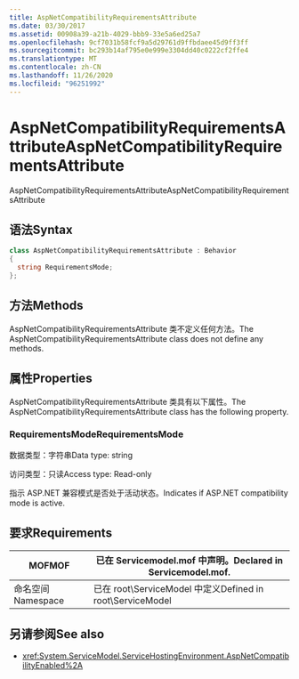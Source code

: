```yaml
---
title: AspNetCompatibilityRequirementsAttribute
ms.date: 03/30/2017
ms.assetid: 00908a39-a21b-4029-bbb9-33e5a6ed25a7
ms.openlocfilehash: 9cf7031b58fcf9a5d29761d9ffbdaee45d9ff3ff
ms.sourcegitcommit: bc293b14af795e0e999e3304dd40c0222cf2ffe4
ms.translationtype: MT
ms.contentlocale: zh-CN
ms.lasthandoff: 11/26/2020
ms.locfileid: "96251992"
---
```

# <a name="aspnetcompatibilityrequirementsattribute"></a><span data-ttu-id="c6764-102">AspNetCompatibilityRequirementsAttribute</span><span class="sxs-lookup"><span data-stu-id="c6764-102">AspNetCompatibilityRequirementsAttribute</span></span>

<span data-ttu-id="c6764-103">AspNetCompatibilityRequirementsAttribute</span><span class="sxs-lookup"><span data-stu-id="c6764-103">AspNetCompatibilityRequirementsAttribute</span></span>  
  
## <a name="syntax"></a><span data-ttu-id="c6764-104">语法</span><span class="sxs-lookup"><span data-stu-id="c6764-104">Syntax</span></span>  
  
```csharp
class AspNetCompatibilityRequirementsAttribute : Behavior  
{  
  string RequirementsMode;  
};  
```  
  
## <a name="methods"></a><span data-ttu-id="c6764-105">方法</span><span class="sxs-lookup"><span data-stu-id="c6764-105">Methods</span></span>  

 <span data-ttu-id="c6764-106">AspNetCompatibilityRequirementsAttribute 类不定义任何方法。</span><span class="sxs-lookup"><span data-stu-id="c6764-106">The AspNetCompatibilityRequirementsAttribute class does not define any methods.</span></span>  
  
## <a name="properties"></a><span data-ttu-id="c6764-107">属性</span><span class="sxs-lookup"><span data-stu-id="c6764-107">Properties</span></span>  

 <span data-ttu-id="c6764-108">AspNetCompatibilityRequirementsAttribute 类具有以下属性。</span><span class="sxs-lookup"><span data-stu-id="c6764-108">The AspNetCompatibilityRequirementsAttribute class has the following property.</span></span>  
  
### <a name="requirementsmode"></a><span data-ttu-id="c6764-109">RequirementsMode</span><span class="sxs-lookup"><span data-stu-id="c6764-109">RequirementsMode</span></span>  

 <span data-ttu-id="c6764-110">数据类型：字符串</span><span class="sxs-lookup"><span data-stu-id="c6764-110">Data type: string</span></span>  
  
 <span data-ttu-id="c6764-111">访问类型：只读</span><span class="sxs-lookup"><span data-stu-id="c6764-111">Access type: Read-only</span></span>  
  
 <span data-ttu-id="c6764-112">指示 ASP.NET 兼容模式是否处于活动状态。</span><span class="sxs-lookup"><span data-stu-id="c6764-112">Indicates if ASP.NET compatibility mode is active.</span></span>  
  
## <a name="requirements"></a><span data-ttu-id="c6764-113">要求</span><span class="sxs-lookup"><span data-stu-id="c6764-113">Requirements</span></span>  
  
|<span data-ttu-id="c6764-114">MOF</span><span class="sxs-lookup"><span data-stu-id="c6764-114">MOF</span></span>|<span data-ttu-id="c6764-115">已在 Servicemodel.mof 中声明。</span><span class="sxs-lookup"><span data-stu-id="c6764-115">Declared in Servicemodel.mof.</span></span>|  
|---------|-----------------------------------|  
|<span data-ttu-id="c6764-116">命名空间</span><span class="sxs-lookup"><span data-stu-id="c6764-116">Namespace</span></span>|<span data-ttu-id="c6764-117">已在 root\ServiceModel 中定义</span><span class="sxs-lookup"><span data-stu-id="c6764-117">Defined in root\ServiceModel</span></span>|  
  
## <a name="see-also"></a><span data-ttu-id="c6764-118">另请参阅</span><span class="sxs-lookup"><span data-stu-id="c6764-118">See also</span></span>

- <xref:System.ServiceModel.ServiceHostingEnvironment.AspNetCompatibilityEnabled%2A>
